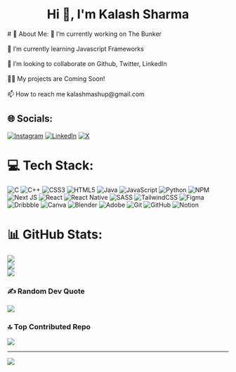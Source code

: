 <h1 align="center">Hi 👋, I'm Kalash Sharma</h1>
# 💫 About Me:
🔭 I’m currently working on The Bunker<br><br>🌱 I’m currently learning Javascript Frameworks<br><br>👯 I’m looking to collaborate on Github, Twitter, LinkedIn<br><br>👨‍💻 My projects are Coming Soon!<br><br>📫 How to reach me kalashmashup@gmail.com


## 🌐 Socials:
[![Instagram](https://img.shields.io/badge/Instagram-%23E4405F.svg?logo=Instagram&logoColor=white)](https://instagram.com/kalash_sharma__) [![LinkedIn](https://img.shields.io/badge/LinkedIn-%230077B5.svg?logo=linkedin&logoColor=white)](https://linkedin.com/in/kalash-sharma-461b07291/) [![X](https://img.shields.io/badge/X-black.svg?logo=X&logoColor=white)](https://x.com/kalash_sharma_) 

# 💻 Tech Stack:
![C](https://img.shields.io/badge/c-%2300599C.svg?style=flat&logo=c&logoColor=white) ![C++](https://img.shields.io/badge/c++-%2300599C.svg?style=flat&logo=c%2B%2B&logoColor=white) ![CSS3](https://img.shields.io/badge/css3-%231572B6.svg?style=flat&logo=css3&logoColor=white) ![HTML5](https://img.shields.io/badge/html5-%23E34F26.svg?style=flat&logo=html5&logoColor=white) ![Java](https://img.shields.io/badge/java-%23ED8B00.svg?style=flat&logo=openjdk&logoColor=white) ![JavaScript](https://img.shields.io/badge/javascript-%23323330.svg?style=flat&logo=javascript&logoColor=%23F7DF1E) ![Python](https://img.shields.io/badge/python-3670A0?style=flat&logo=python&logoColor=ffdd54) ![NPM](https://img.shields.io/badge/NPM-%23CB3837.svg?style=flat&logo=npm&logoColor=white) ![Next JS](https://img.shields.io/badge/Next-black?style=flat&logo=next.js&logoColor=white) ![React](https://img.shields.io/badge/react-%2320232a.svg?style=flat&logo=react&logoColor=%2361DAFB) ![React Native](https://img.shields.io/badge/react_native-%2320232a.svg?style=flat&logo=react&logoColor=%2361DAFB) ![SASS](https://img.shields.io/badge/SASS-hotpink.svg?style=flat&logo=SASS&logoColor=white) ![TailwindCSS](https://img.shields.io/badge/tailwindcss-%2338B2AC.svg?style=flat&logo=tailwind-css&logoColor=white) ![Figma](https://img.shields.io/badge/figma-%23F24E1E.svg?style=flat&logo=figma&logoColor=white) ![Dribbble](https://img.shields.io/badge/Dribbble-EA4C89?style=flat&logo=dribbble&logoColor=white) ![Canva](https://img.shields.io/badge/Canva-%2300C4CC.svg?style=flat&logo=Canva&logoColor=white) ![Blender](https://img.shields.io/badge/blender-%23F5792A.svg?style=flat&logo=blender&logoColor=white) ![Adobe](https://img.shields.io/badge/adobe-%23FF0000.svg?style=flat&logo=adobe&logoColor=white) ![Git](https://img.shields.io/badge/git-%23F05033.svg?style=flat&logo=git&logoColor=white) ![GitHub](https://img.shields.io/badge/github-%23121011.svg?style=flat&logo=github&logoColor=white) ![Notion](https://img.shields.io/badge/Notion-%23000000.svg?style=flat&logo=notion&logoColor=white)
# 📊 GitHub Stats:
![](https://github-readme-stats.vercel.app/api?username=KoderKalash&theme=dark&hide_border=false&include_all_commits=false&count_private=true)<br/>
![](https://github-readme-streak-stats.herokuapp.com/?user=KoderKalash&theme=dark&hide_border=false)<br/>
![](https://github-readme-stats.vercel.app/api/top-langs/?username=KoderKalash&theme=dark&hide_border=false&include_all_commits=false&count_private=true&layout=compact)

### ✍️ Random Dev Quote
![](https://quotes-github-readme.vercel.app/api?type=horizontal&theme=dark)

### 🔝 Top Contributed Repo
![](https://github-contributor-stats.vercel.app/api?username=KoderKalash&limit=5&theme=dark&combine_all_yearly_contributions=true)

---
[![](https://visitcount.itsvg.in/api?id=KoderKalash&icon=0&color=13)](https://visitcount.itsvg.in)

<!-- Proudly created with GPRM ( https://gprm.itsvg.in ) -->
